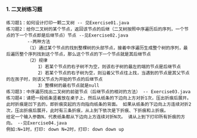 #### 1. 二叉树练习题  
    练习题1：如何设计打印一颗二叉树 -- 见Exercise01.java
    练习题2：给你二叉树的某个节点，返回该节点的后继（二叉树按照中序遍历后的序列，一个节点的下一个节点即是后继节点）节点 --见Exercise02.java
            --两种方法
            （1）通过某个节点的找到整棵树的头部节点，接着中序遍历生成整个树的序列，最后遍历整个序列找到这个节点，那么这个节点的下一个节点就是其后继节点
            （2）规律
                1）若某个节点的右子树不为空，则该右子树的最左的端的节点是后继节点
                2）若某个节点的右子树为空，则沿着父节点往上找，当遇到的节点是其父节点的左孩子时，则该父节点为开始的节点的后继节点
                3）整棵树的最右节点就是null
    练习题3：中序遍历找出二叉树的前驱节点（后继节点的相对的方法） -- Exercise03.java
    练习题4：请把一段纸条竖着放在桌子上，然后从纸条的下边向上方对折1次，压出折痕后展开。此时折痕是凹下去的，即折痕突起的方向指向纸条的背面。 如果从纸条的下边向上方连续对折2次，压出折痕后展开，此时有三条折痕，从上到下依次是下折痕、下折痕和上折痕。 
    给定一个输入参数N，代表纸条都从下边向上方连续对折N次。 请从上到下打印所有折痕的方向。 --见Exercise04.java
    例如:N=1时，打印: down N=2时，打印: down down up 
   